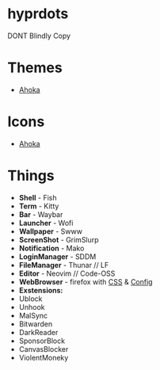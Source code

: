 # hyprdots

DONT Blindly Copy 


# Themes
- [Ahoka](https://github.com/ahodesuka/dotfiles/tree/master)

# Icons
- [Ahoka](https://github.com/ahodesuka/dotfiles/tree/master)

# Things
- **Shell** - Fish
- **Term** - Kitty
- **Bar** - Waybar
- **Launcher** - Wofi
- **Wallpaper** - Swww
- **ScreenShot** - GrimSlurp
- **Notification** - Mako
- **LoginManager** - SDDM
- **FileManager** - Thunar // LF
- **Editor** - Neovim // Code-OSS
- **WebBrowser** - firefox with [CSS](https://github.com/p3nguin-kun/penguinFox) & [Config](https://github.com/yokoffing/BetterFox)
- **Exstensions:**
- Ublock
- Unhook
- MalSync
- Bitwarden
- DarkReader
- SponsorBlock
- CanvasBlocker
- ViolentMoneky
